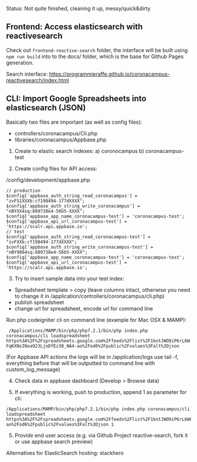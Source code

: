Status: Not quite finished, cleaning it up, messy/quick&dirty

## Frontend: Access elasticsearch with reactivesearch

Check out `frontend-reactive-search` folder, the interface will be built using `npm run build` into to the docs/ folder, which is the base for Github Pages generation.

Search interface: https://programmieraffe.github.io/coronacampus-reactivesearch/index.html

## CLI: Import Google Spreadsheets into elasticsearch (JSON)

Basically two files are important (as well as config files):
- controllers/coronacampus/Cli.php
- libraries/coronacampus/Appbase.php

1. Create to elastic search indexes:
a) coronocampus
b) coronacampus-test

2. Create config files for API access:

/config/development/appbase.php

```
// production
$config['appbase_auth_string_read_coronacampus'] = "zvF51XXXb:cf198494-177dXXXX";
$config['appbase_auth_string_write_coronacampus'] = "nBYXX4sq:889738e4-56b5-XXXX";
$config['appbase_app_name_coronacampus-test'] = 'coronacampus-test';
$config['appbase_api_url_coronacampus-test'] = 'https://scalr.api.appbase.io';
// test
$config['appbase_auth_string_read_coronacampus-test'] = "zvFXXb:cf198494-177dXXXX";
$config['appbase_auth_string_write_coronacampus-test'] = "nBY9864sq:889738e4-56b5-XXXX";
$config['appbase_app_name_coronacampus-test'] = 'coronacampus-test';
$config['appbase_api_url_coronacampus-test'] = 'https://scalr.api.appbase.io';
```

3. Try to insert sample data into your test index:

- Spreadsheet template > copy (leave columns intact, otherwise you need to change it in /application/controllers/coronacampus/cli.php)
- publish spreadsheet
- change url for spreadsheet, encode url for command line

Run php codeigniter cli on command line (example for Mac OSX & MAMP):

` /Applications/MAMP/bin/php/php7.2.1/bin/php index.php coronacampus/cli loadspreadsheet https%3A%2F%2Fspreadsheets.google.com%2Ffeeds%2Flist%2F1kntJWO9iP6rL6WFqKXNsINoa923LjoDfEz38_NA4-ao%2Fod6%2Fpublic%2Fvalues%3Falt%3Djson`


(For Appbase API actions the logs will be in /application/logs
use tail -f, everything before that will be outputted to command line with custom_log_message)

4. Check data in appbase dashboard (Develop > Browse data)

5. If everything is working, push to production, append 1 as parameter for cli:

```
/Applications/MAMP/bin/php/php7.2.1/bin/php index.php coronacampus/cli loadspreadsheet https%3A%2F%2Fspreadsheets.google.com%2Ffeeds%2Flist%2F1kntJWO9iP6rL6WFqKXNsINoa923LjoDfEz38_NA4-ao%2Fod6%2Fpublic%2Fvalues%3Falt%3Djson 1
```

5. Provide end user access
(e.g. via Github Project reactive-search, fork it or use appbase search preview)


Alternatives for ElasticSearch hosting:
stackhero
